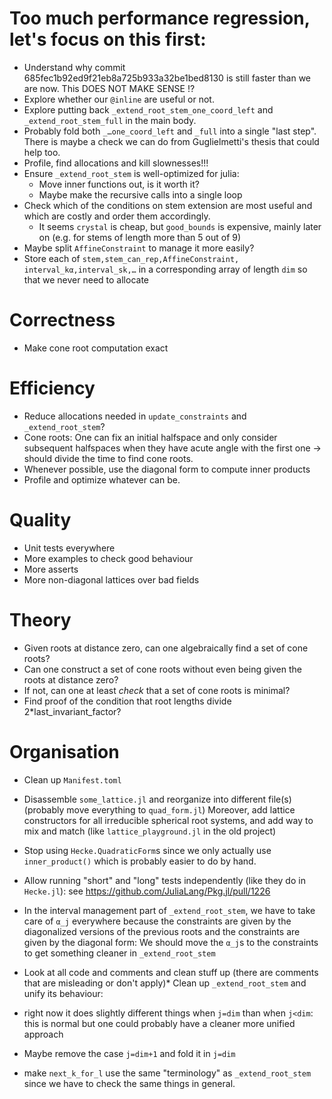 # Too much performance regression, let's focus on this first:


*   Understand why commit 685fec1b92ed9f21eb8a725b933a32be1bed8130 is still faster than we are now.
    This DOES NOT MAKE SENSE !?
*   Explore whether our `@inline` are useful or not.
*   Explore putting back `_extend_root_stem_one_coord_left` and `_extend_root_stem_full` in the main body.
*   Probably fold both `_…one_coord_left` and `_full` into a single "last step". There is maybe a check we can do from Guglielmetti's thesis that could help too.
*   Profile, find allocations and kill slownesses!!!
*   Ensure `_extend_root_stem` is well-optimized for julia:
    *   Move inner functions out, is it worth it?
    *   Maybe make the recursive calls into a single loop
*	Check which of the conditions on stem extension are most useful and which are costly and order them accordingly.
    *   It seems `crystal` is cheap, but `good_bounds` is expensive, mainly later on (e.g. for stems of length more than 5 out of 9)
*   Maybe split `AffineConstraint` to manage it more easily?
*   Store each of `stem,stem_can_rep,AffineConstraint, interval_kα,interval_sk,…` in a corresponding array of length `dim` so that we never need to allocate

# Correctness

*	Make cone root computation exact

# Efficiency

*	Reduce allocations needed in `update_constraints` and `_extend_root_stem`? 
*	Cone roots: One can fix an initial halfspace and only consider subsequent halfspaces when they have acute angle with the first one → should divide the time to find cone roots.
*	Whenever possible, use the diagonal form to compute inner products
*	Profile and optimize whatever can be.

# Quality

*	Unit tests everywhere
*	More examples to check good behaviour
*	More asserts
*	More non-diagonal lattices over bad fields

# Theory

*	Given roots at distance zero, can one algebraically find a set of cone roots?
*	Can one construct a set of cone roots without even being given the roots at distance zero?
*	If not, can one at least *check* that a set of cone roots is minimal?
*	Find proof of the condition that root lengths divide 2*last_invariant_factor?

# Organisation

*	Clean up `Manifest.toml`
*	Disassemble `some_lattice.jl` and reorganize into different file(s) (probably move everything to `quad_form.jl`)
  Moreover, add lattice constructors for all irreducible spherical root systems, and add way to mix and match (like `lattice_playground.jl` in the old project)
*	Stop using `Hecke.QuadraticForm`s since we only actually use `inner_product()` which is probably easier to do by hand.
*	Allow running "short" and "long" tests independently (like they do in `Hecke.jl`): see https://github.com/JuliaLang/Pkg.jl/pull/1226
*	In the interval management part of `_extend_root_stem`, we have to take care of `α_j` everywhere because the constraints are given by the diagonalized versions of the previous roots and the constraints are given by the diagonal form: We should move the `α_j`s to the constraints to get something cleaner in `_extend_root_stem`
*	Look at all code and comments and clean stuff up (there are comments that are misleading or don't apply)* Clean up `_extend_root_stem` and unify its behaviour: 

  * right now it does slightly different things when `j=dim` than when `j<dim`: this is normal but one could probably have a cleaner more unified approach
  * Maybe remove the case `j=dim+1` and fold it in `j=dim`
  * make `next_k_for_l` use the same "terminology" as `_extend_root_stem` since we have to check the same things in general.
